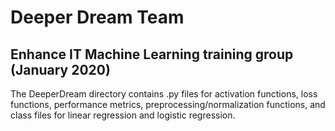 # Deeper Dream Team
## Enhance IT Machine Learning training group (January 2020)
The DeeperDream directory contains .py files for activation functions, loss functions, performance metrics, preprocessing/normalization functions, and class files for linear regression and logistic regression.
